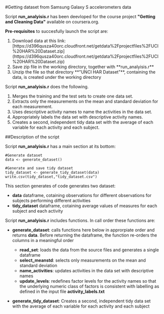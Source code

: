 #Getting dataset from Samsung Galaxy S accelerometers data


Script **run_analyisis.r** has been deevloped for the course project **"Getting and Cleaning Data"** available on coursera.org.

**Pre-requisites** to succesfully launch the script are:
<ol>
<li>Download data at this link: [https://d396qusza40orc.cloudfront.net/getdata%2Fprojectfiles%2FUCI%20HAR%20Dataset.zip](https://d396qusza40orc.cloudfront.net/getdata%2Fprojectfiles%2FUCI%20HAR%20Dataset.zip)</li>
<li>Save zip file in the working directory, together with **run_analyisis.r**</li>
<li>Unzip the file so that directory **"UNCI HAR Dataset"**, containing the data, is created under the working directory</li>
</ol>


Script **run_analyisis.r** does the following. 
<ol>
<li>Merges the training and the test sets to create one data set.</li>
<li>Extracts only the measurements on the mean and standard deviation for each measurement.</li>
<li>Uses descriptive activity names to name the activities in the data set.</li>
<li>Appropriately labels the data set with descriptive activity names.</li>
<li>Creates a second, independent tidy data set with the average of each variable for each activity and each subject.</li>
</ol>

##Description of the script 

Script **run_analyisis.r** has a main section at its bottom:

```
#Generate dataset
data <- generate_dataset()

#Generate and save tidy dataset
tidy_dataset <- generate_tidy_dataset(data)
write.csv(tidy_dataset,"tidy_dataset.csv")
```

This section generates of code generates two dataset:
- **data** dataframe, cotaining observations for different observations for subjects performing different activities
- **tidy_dataset** dataframe, cotaining average values of measures for each subject and each activity

Script **run_analyisis.r** includes functions. In call order these functions are:

- **generate_dataset**: calls functions here below in approrpiate order and returns **data**. Before returning the dataframe, the function re-orders the columns in a meaningful order
    - **read_set**: loads the data from the source files and generates a single dataframe
    - **select_meanstd**: selects only measurements on the mean and standard deviation
    - **name_activities**: updates activities in the data set with descriptive names
    - **update_levels**: redefines factor levels for the activity names so that the underlying numeric class of factors is consistent with labelling as defined in the input file **activity_labels.txt**

- **generate_tidy_dataset**: Creates a second, independent tidy data set with the average of each variable for each activity and each subject







